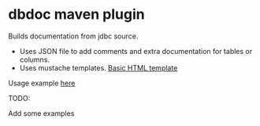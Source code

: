 # dbdoc maven plugin

Builds documentation from jdbc source.

* Uses JSON file to add comments and extra documentation for tables or columns.
* Uses mustache templates. [Basic HTML template](src/main/resources/template-html.mustache)

Usage example [here](src/it/simple-it/pom.xml)

TODO:

Add some examples
